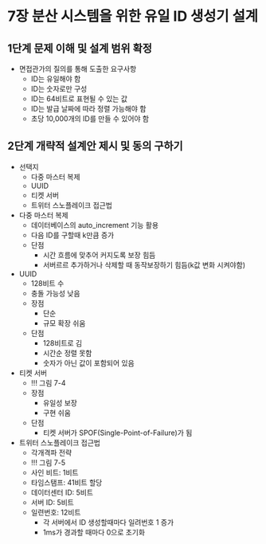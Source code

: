 # 7장 분산 시스템을 위한 유일 ID 생성기 설계
## 1단계 문제 이해 및 설계 범위 확정
* 면접관가의 질의를 통해 도출한 요구사항
    - ID는 유일해야 함
    - ID는 숫자로만 구성
    - ID는 64비트로 표현될 수 있는 값
    - ID는 발급 날짜에 따라 정렬 가능해야 함
    - 초당 10,000개의 ID를 만들 수 있어야 함
## 2단계 개략적 설계안 제시 및 동의 구하기
* 선택지
    - 다중 마스터 복제
    - UUID
    - 티켓 서버
    - 트위터 스노플레이크 접근법
* 다중 마스터 복제
    - 데이터베이스의 auto_increment 기능 활용
    - 다음 ID를 구할때 k만큼 증가
    - 단점
        - 시간 흐름에 맞추어 커지도록 보장 힘듬
        - 서버르르 추가하거나 삭제할 때 동작보장하기 힘듬(k값 변화 시켜야함)
* UUID
    - 128비트 수
    - 충돌 가능성 낮음
    - 장점
        - 단순
        - 규모 확장 쉬움
    - 단점
        - 128비트로 김
        - 시간순 정렬 못함
        - 숫자가 아닌 값이 포함되어 있음
* 티켓 서버
    - !!! 그림 7-4
    - 장점
        - 유일성 보장
        - 구현 쉬움
    - 단점
        - 티켓 서버가 SPOF(Single-Point-of-Failure)가 됨
* 트위터 스노플레이크 접근법
    - 각개격파 전략
    - !!! 그림 7-5
    - 사인 비트: 1비트
    - 타임스탬프: 41비트 할당
    - 데이터센터 ID: 5비트
    - 서버 ID: 5비트
    - 일련번호: 12비트
        - 각 서버에서 ID 생성할때마다 일려번호 1 증가
        - 1ms가 경과할 때마다 0으로 초기화